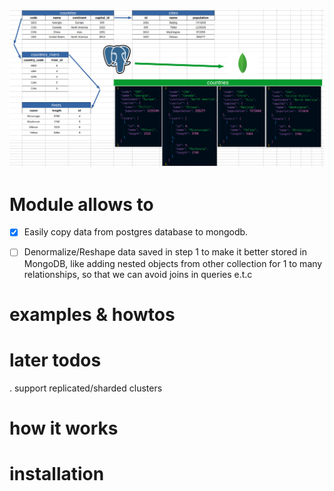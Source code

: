 ![Postgres to Mongo image](static/postgres_to_mongo_image.png 'Postgres to Mongo image')

# Module allows to

- [x] Easily copy data from postgres database to mongodb.

- [ ] Denormalize/Reshape data saved in step 1 to make it better stored in MongoDB, like adding nested objects from other collection for 1 to many relationships, so that we can avoid joins in queries e.t.c

# examples & howtos

# later todos

. support replicated/sharded clusters

# how it works

# installation
